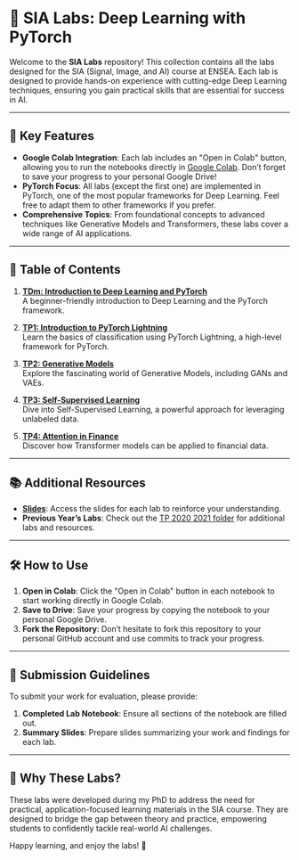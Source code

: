 # 🚀 SIA Labs: Deep Learning with PyTorch

Welcome to the **SIA Labs** repository! This collection contains all the labs designed for the SIA (Signal, Image, and AI) course at ENSEA. Each lab is designed to provide hands-on experience with cutting-edge Deep Learning techniques, ensuring you gain practical skills that are essential for success in AI.

---

## 🌟 Key Features

- **Google Colab Integration**: Each lab includes an "Open in Colab" button, allowing you to run the notebooks directly in [Google Colab](https://colab.research.google.com/). Don’t forget to save your progress to your personal Google Drive!
- **PyTorch Focus**: All labs (except the first one) are implemented in PyTorch, one of the most popular frameworks for Deep Learning. Feel free to adapt them to other frameworks if you prefer.
- **Comprehensive Topics**: From foundational concepts to advanced techniques like Generative Models and Transformers, these labs cover a wide range of AI applications.

---

## 📂 Table of Contents

1. **[TDm: Introduction to Deep Learning and PyTorch](./TP%202021%202022/TDm)**  
   A beginner-friendly introduction to Deep Learning and the PyTorch framework.

2. **[TP1: Introduction to PyTorch Lightning](./TP%202021%202022/TP1)**  
   Learn the basics of classification using PyTorch Lightning, a high-level framework for PyTorch.

3. **[TP2: Generative Models](./TP%202021%202022/TP2)**  
   Explore the fascinating world of Generative Models, including GANs and VAEs.

4. **[TP3: Self-Supervised Learning](./TP%202021%202022/TP3)**  
   Dive into Self-Supervised Learning, a powerful approach for leveraging unlabeled data.

5. **[TP4: Attention in Finance](./TP%202021%202022/TP4)**  
   Discover how Transformer models can be applied to financial data.

---

## 📚 Additional Resources

- **[Slides](https://enseafr-my.sharepoint.com/:p:/g/personal/tharsan_senthivel_ensea_fr/EXQ2KmmVtQ5CvMRG4cQPLloBMs-tAtxmX-MEukf71xcGJQ?e=WPJf0u)**: Access the slides for each lab to reinforce your understanding.
- **Previous Year’s Labs**: Check out the [TP 2020 2021 folder](./TP%202020%202021) for additional labs and resources.

---

## 🛠️ How to Use

1. **Open in Colab**: Click the "Open in Colab" button in each notebook to start working directly in Google Colab.
2. **Save to Drive**: Save your progress by copying the notebook to your personal Google Drive.
3. **Fork the Repository**: Don’t hesitate to fork this repository to your personal GitHub account and use commits to track your progress.

---

## 📝 Submission Guidelines

To submit your work for evaluation, please provide:
1. **Completed Lab Notebook**: Ensure all sections of the notebook are filled out.
2. **Summary Slides**: Prepare slides summarizing your work and findings for each lab.

---

## 🚀 Why These Labs?

These labs were developed during my PhD to address the need for practical, application-focused learning materials in the SIA course. They are designed to bridge the gap between theory and practice, empowering students to confidently tackle real-world AI challenges.


Happy learning, and enjoy the labs! 🚀
